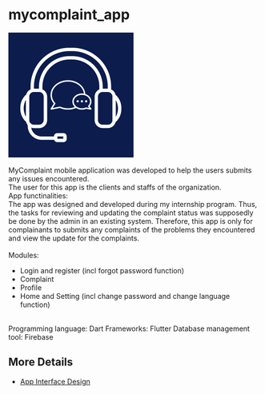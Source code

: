 # mycomplaint_app

<img src="/assets/images/complaint_app_logo.png" alt="app_name" width="250" height="250">

MyComplaint mobile application was developed to help the users submits any issues encountered. <br>
The user for this app is the clients and staffs of the organization. <br>
App functinalities: <br>
The app was designed and developed during my internship program. Thus, the tasks for reviewing and updating the complaint status was supposedly be done by the admin in an existing system. Therefore, this app is only for complainants to submits any complaints of the problems they encountered and view the update for the complaints. <br><br>
Modules:
- Login and register (incl forgot password function)
- Complaint
- Profile
- Home and Setting (incl change password and change language function)
<br>
Programming language: Dart
Frameworks: Flutter
Database management tool: Firebase

## More Details
- [App Interface Design](/document/mycomplaint_app_design.pdf)